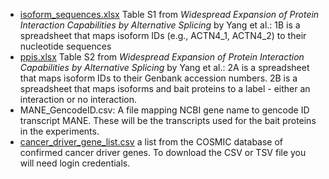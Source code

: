  * [isoform_sequences.xlsx](https://www.sciencedirect.com/science/article/pii/S0092867416300435#app3) Table S1 from <em>Widespread Expansion of Protein Interaction Capabilities by Alternative Splicing</em> by Yang et al.: 1B is a spreadsheet that maps isoform IDs (e.g., ACTN4_1, ACTN4_2) to their nucleotide sequences
 * [ppis.xlsx](https://www.sciencedirect.com/science/article/pii/S0092867416300435#app3) Table S2 from <em>Widespread Expansion of Protein Interaction Capabilities by Alternative Splicing</em> by Yang et al.: 2A is a spreadsheet that maps isoform IDs to their Genbank accession numbers. 2B is a spreadsheet that maps isoforms and bait proteins to a label - either an interaction or no interaction.
 * MANE_GencodeID.csv: A file mapping NCBI gene name to gencode ID transcript MANE. These will be the transcripts used for the bait proteins in the experiments.
 * [cancer_driver_gene_list.csv](https://cancer.sanger.ac.uk/cosmic/census/tables?name=symbol) a list from the COSMIC database of confirmed cancer driver genes. To download the CSV or TSV file you will need login credentials.